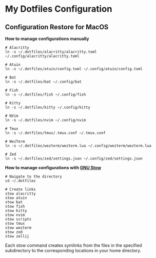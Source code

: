 # My Dotfiles Configuration

## Configuration Restore for MacOS

**How to manage configurations manually**

```shell
# Alacritty
ln -s ~/.dotfiles/alacritty/alacritty.toml ~/.config/alacritty/alacritty.toml

# Atuin
ln -s ~/.dotfiles/atuin/config.toml ~/.config/atuin/config.toml

# Bat
ln -s ~/.dotfiles/bat ~/.config/bat

# Fish
ln -s ~/.dotfiles/fish ~/.config/fish

# Kitty
ln -s ~/.dotfiles/kitty ~/.config/kitty

# NVim
ln -s ~/.dotfiles/nvim ~/.config/nvim

# Tmux
ln -s ~/.dotfiles/tmux/.tmux.conf ~/.tmux.conf

# WezTerm
ln -s ~/.dotfiles/wezterm/wezterm.lua ~/.config/wezterm/wezterm.lua

# Zed
ln -s ~/.dotfiles/zed/settings.json ~/.config/zed/settings.json

```

**How to manage configurations with [GNU Stow](https://www.gnu.org/software/stow)**

```shell
# Naigate to the directory
cd ~/.dotfiles

# Create links
stow alacritty
stow atuin
stow bat
stow fish
stow kitty
stow nvim
stow scripts
stow tmux
stow wezterm
stow zed
stow zellij
```

Each stow command creates symlinks from the files in the specified subdirectory to the corresponding locations in your home directory.
